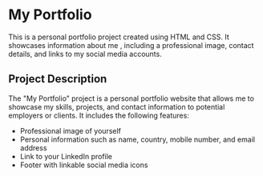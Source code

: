 # My Portfolio

This is a personal portfolio project created using HTML and CSS. It showcases information about me , including a professional image, contact details, and links to my social media accounts.

## Project Description

The "My Portfolio" project is a personal portfolio website that allows me to showcase my skills, projects, and contact information to potential employers or clients. It includes the following features:

- Professional image of yourself
- Personal information such as name, country, mobile number, and email address
- Link to your LinkedIn profile
- Footer with linkable social media icons
